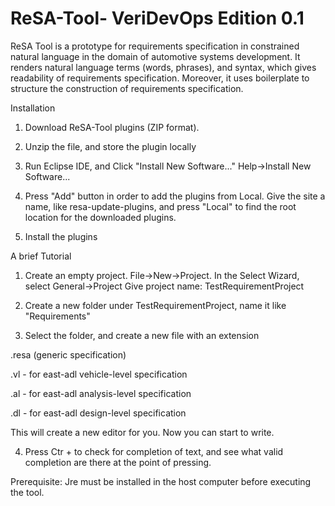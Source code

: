# ReSA-Tool- VeriDevOps Edition 0.1
ReSA Tool is a prototype for requirements specification in constrained natural language in the domain of automotive systems development. It renders natural language terms (words, phrases), and syntax, which gives readability of requirements specification. Moreover, it uses boilerplate to structure the construction of requirements specification.

Installation

1. Download ReSA-Tool plugins (ZIP format).

2. Unzip the file, and store the plugin locally

3. Run Eclipse IDE, and Click "Install New Software..." Help->Install New Software...

4. Press "Add" button in order to add the plugins from Local. Give the site a name, like resa-update-plugins, and press "Local" to find the root location for the downloaded plugins.

5. Install the plugins

A brief Tutorial

1. Create an empty project. 
  File->New->Project. In the Select Wizard, select General->Project
  Give project name: TestRequirementProject
  
2. Create a new folder under TestRequirementProject, name  it like "Requirements"

3. Select the folder, and create a new file with an extension 

  .resa (generic specification)

  .vl - for east-adl vehicle-level specification

  .al - for east-adl analysis-level specification

  .dl - for east-adl design-level specification
  
  This will create a new editor for you. Now you can start to write.

4. Press Ctr + <Space> to check for completion of text, and see what valid completion are there at the point of pressing.
  
Prerequisite: Jre must be installed in the host computer before executing the tool.

